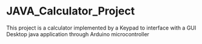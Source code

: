 # JAVA_Calculator_Project
This project is a calculator implemented by a Keypad to interface with a GUI Desktop java application through Arduino microcontroller
